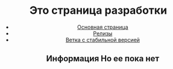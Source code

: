 <!DOCTYPE html>
<html lang="ru">
<head>
 <title>мой сайт шапка</title>
 <meta charset="utf-8"><!--а это надо не скажу зачем-->
 <style type="text/css">
 </style>
</head>
<!--мой пример юзать не советую там для адыкватной работы еще много стилев надо-->
<body>
 <div class="container"><!--стоить ставить дивы еще-->
 <header>
 <h1>Это страница разработки</h1>
 <nav>
 <ul class="menu" style="display: block;"><!--Классы нужны для Css-->
 <li><a href="https://github.com/RudeChara/The-constant-battle/tree/main">Основная страница</a></li>
 <li><a href="https://github.com/RudeChara/The-constant-battle/releasesl">Релизы</a></li>
 <li><a href="#ее_пока_нет">Ветка с стабильной версией</a></li>
<h1>Информация Но ее пока нет</h1>
 </ul>
 </nav>
 </header>
 </div>
</body>
</html>
